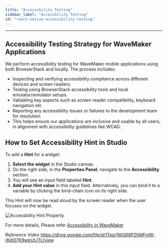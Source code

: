 ```yaml
---
title: "Accessibility Testing"
sidebar_label: "Accesibility Testing"
id: "react-native-accessibility-testing"
---
```

---

## Accessibility Testing Strategy for WaveMaker Applications

We perform accessibility testing for WaveMaker mobile applications using both BrowserStack and locally.
The process includes:

- Inspecting and verifying accessibility compliance across different devices and screen readers.
- Testing using BrowserStack accessibility tools and local emulator/simulator setups.
- Validating key aspects such as screen reader compatibility, keyboard navigation etc
- Reporting any accessibility issues or failures to the development team for resolution.
- This helps ensure our applications are inclusive and usable by all users, in alignment with accessibility guidelines like WCAG.

## How to Set Accessibility Hint in Studio

To add a **Hint** for a widget:

1. **Select the widget** in the Studio canvas.
2. On the right side, in the **Properties Panel**, navigate to the **Accessibility** section.
3. You will see an input field labeled **Hint**.
4. **Add your Hint value** in this input field. Alternatively, you can bind it to a variable by clicking the bind-chain icon on its right side.

This Hint will now be read aloud by the screen reader when the user focuses on the widget.

![Accessbility Hint Property](/learn/assets/react-native/accessibiltyHint.png)

For more details, Please refer [Accessibility in WaveMaker](/learn/react-native/accessibility-support.md)

*Reference Video*
<https://drive.google.com/file/d/1Tezr1WQ68PZhMFmW-rKdi07K9wpUtJTc/view>
